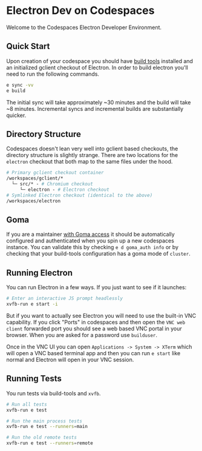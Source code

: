 # Electron Dev on Codespaces

Welcome to the Codespaces Electron Developer Environment.

## Quick Start

Upon creation of your codespace you should have [build tools]() installed and an initialized gclient checkout of Electron.  In order to build electron you'll need to run the following commands.

```bash
e sync -vv
e build
```

The initial sync will take approximately ~30 minutes and the build will take ~8 minutes.  Incremental syncs and incremental builds are substantially quicker.

## Directory Structure

Codespaces doesn't lean very well into gclient based checkouts, the directory structure is slightly strange.  There are two locations for the `electron` checkout that both map to the same files under the hood.

```graphql
# Primary gclient checkout container
/workspaces/gclient/* 
  └─ src/* - # Chromium checkout
     └─ electron - # Electron checkout
# Symlinked Electron checkout (identical to the above)
/workspaces/electron
```

## Goma

If you are a maintainer [with Goma access]() it should be automatically configured and authenticated when you spin up a new codespaces instance.  You can validate this by checking `e d goma_auth info` or by checking that your build-tools configuration has a goma mode of `cluster`.

## Running Electron

You can run Electron in a few ways.  If you just want to see if it launches:

```bash
# Enter an interactive JS prompt headlessly
xvfb-run e start -i
```

But if you want to actually see Electron you will need to use the built-in VNC capability.  If you click "Ports" in codespaces and then open the `VNC web client` forwarded port you should see a web based VNC portal in your browser.  When you are asked for a password use `builduser`.

Once in the VNC UI you can open `Applications -> System -> XTerm` which will open a VNC based terminal app and then you can run `e start` like normal and Electron will open in your VNC session.

## Running Tests

You run tests via build-tools and `xvfb`.

```bash
# Run all tests
xvfb-run e test

# Run the main process tests
xvfb-run e test --runners=main

# Run the old remote tests
xvfb-run e test --runners=remote
```
